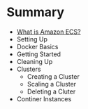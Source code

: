 # Summary

* [What is Amazon ECS?](Welcome.md)
* Setting Up
* Docker Basics
* Getting Started
* Cleaning Up
* Clusters
  * Creating a Cluster
  * Scaling a Cluster
  * Deleting a Cluter
* Continer Instances


